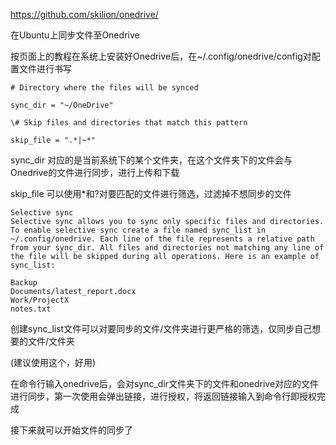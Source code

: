 

https://github.com/skilion/onedrive/



在Ubuntu上同步文件至Onedrive



按页面上的教程在系统上安装好Onedrive后，在~/.config/onedrive/config对配置文件进行书写





```
# Directory where the files will be synced

sync_dir = "~/OneDrive"

\# Skip files and directories that match this pattern

skip_file = ".*|~*"
```



sync_dir 对应的是当前系统下的某个文件夹，在这个文件夹下的文件会与Onedrive的文件进行同步，进行上传和下载

skip_file 可以使用*和?对要匹配的文件进行筛选，过滤掉不想同步的文件



```
Selective sync
Selective sync allows you to sync only specific files and directories. To enable selective sync create a file named sync_list in ~/.config/onedrive. Each line of the file represents a relative path from your sync_dir. All files and directories not matching any line of the file will be skipped during all operations. Here is an example of sync_list:

Backup
Documents/latest_report.docx
Work/ProjectX
notes.txt
```

创建sync_list文件可以对要同步的文件/文件夹进行更严格的筛选，仅同步自己想要的文件/文件夹

(建议使用这个，好用)



在命令行输入onedrive后，会对sync_dir文件夹下的文件和onedrive对应的文件进行同步，第一次使用会弹出链接，进行授权，将返回链接输入到命令行即授权完成

接下来就可以开始文件的同步了
